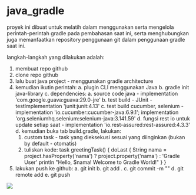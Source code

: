 # java_gradle

proyek ini dibuat untuk melatih dalam menggunakan serta mengelola perintah-perintah gradle pada pembahasan saat ini,
serta menghubungkan juga memanfaatkan repository penggunaan git dalam penggunaan gradle saat ini.

langkah-langkah yang dilakukan adalah:
1. membuat repo github
2. clone repo github
3. lalu buat java project - menggunakan gradle architecture
4. kemudian ikutin perintah:
   a. plugin CLI menggunakan Java
   b. gradle init java-library
   c. dependencies:
       a. source code java - implementation 'com.google.guava:guava:29.0-jre'
       b. test build - JUnit - testImplementation 'junit:junit:4.13'
       c. test build cucumber, selenium - implementation 'io.cucumber:cucumber-java:6.9.1'; implementation 
         'org.seleniumhq.selenium:selenium-java:3.141.59'
       d. fungsi rest io untuk update setiap saat - implementation 'io.rest-assured:rest-assured:4.3.3'
   d. kemudian buka tab build.gradle, lakukan:
   1. custom task - task yang dieksekusi sesuai yang diinginkan (bukan by default - otomatis)
   2. tuliskan kode:
      task greetingTask() {
    doLast {
        String nama = project.hasProperty('nama') ? project.property('nama') : 'Gradle User'
        println "Hello, $nama! Welcome to Gradle World!"
    }
}
5. lakukan push ke github:
   a. git init
   b. git add .
   c. git commit -m "<message>"
   d. git remote add <nama file> <link url github clone>
   e. git push

<img src="C:\Users\PRASETYO BINTANG\Videos\Captures\buildGradle.png">


